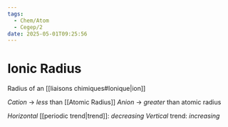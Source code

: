 ```yaml
---
tags:
  - Chem/Atom
  - Cegep/2
date: 2025-05-01T09:25:56
---
```


# Ionic Radius

Radius of an [[liaisons chimiques#Ionique|ion]]

*Cation* -> *less* than [[Atomic Radius]]
*Anion* -> *greater* than atomic radius

*Horizontal* [[periodic trend|trend]]: *decreasing*
*Vertical* trend: *increasing*
